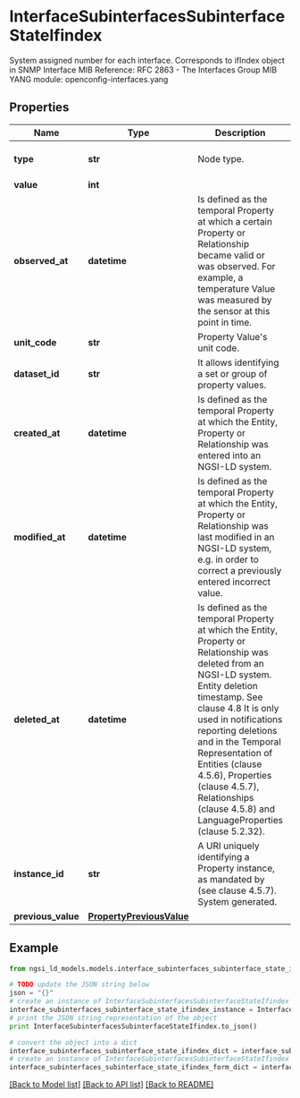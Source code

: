 # InterfaceSubinterfacesSubinterfaceStateIfindex

System assigned number for each interface. Corresponds to ifIndex object in SNMP Interface MIB  Reference: RFC 2863 - The Interfaces Group MIB  YANG module: openconfig-interfaces.yang 

## Properties

Name | Type | Description | Notes
------------ | ------------- | ------------- | -------------
**type** | **str** | Node type.  | [optional] [default to 'Property']
**value** | **int** |  | 
**observed_at** | **datetime** | Is defined as the temporal Property at which a certain Property or Relationship became valid or was observed. For example, a temperature Value was measured by the sensor at this point in time.  | [optional] 
**unit_code** | **str** | Property Value&#39;s unit code.  | [optional] 
**dataset_id** | **str** | It allows identifying a set or group of property values.  | [optional] 
**created_at** | **datetime** | Is defined as the temporal Property at which the Entity, Property or Relationship was entered into an NGSI-LD system.  | [optional] [readonly] 
**modified_at** | **datetime** | Is defined as the temporal Property at which the Entity, Property or Relationship was last modified in an NGSI-LD system, e.g. in order to correct a previously entered incorrect value.  | [optional] [readonly] 
**deleted_at** | **datetime** | Is defined as the temporal Property at which the Entity, Property or Relationship was deleted from an NGSI-LD system.  Entity deletion timestamp. See clause 4.8 It is only used in notifications reporting deletions and in the Temporal Representation of Entities (clause 4.5.6), Properties (clause 4.5.7), Relationships (clause 4.5.8) and LanguageProperties (clause 5.2.32).  | [optional] [readonly] 
**instance_id** | **str** | A URI uniquely identifying a Property instance, as mandated by (see clause 4.5.7). System generated.  | [optional] [readonly] 
**previous_value** | [**PropertyPreviousValue**](PropertyPreviousValue.md) |  | [optional] 

## Example

```python
from ngsi_ld_models.models.interface_subinterfaces_subinterface_state_ifindex import InterfaceSubinterfacesSubinterfaceStateIfindex

# TODO update the JSON string below
json = "{}"
# create an instance of InterfaceSubinterfacesSubinterfaceStateIfindex from a JSON string
interface_subinterfaces_subinterface_state_ifindex_instance = InterfaceSubinterfacesSubinterfaceStateIfindex.from_json(json)
# print the JSON string representation of the object
print InterfaceSubinterfacesSubinterfaceStateIfindex.to_json()

# convert the object into a dict
interface_subinterfaces_subinterface_state_ifindex_dict = interface_subinterfaces_subinterface_state_ifindex_instance.to_dict()
# create an instance of InterfaceSubinterfacesSubinterfaceStateIfindex from a dict
interface_subinterfaces_subinterface_state_ifindex_form_dict = interface_subinterfaces_subinterface_state_ifindex.from_dict(interface_subinterfaces_subinterface_state_ifindex_dict)
```
[[Back to Model list]](../README.md#documentation-for-models) [[Back to API list]](../README.md#documentation-for-api-endpoints) [[Back to README]](../README.md)


